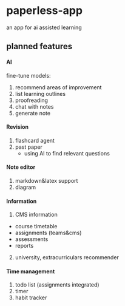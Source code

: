 # paperless-app
an app for ai assisted learning

## planned features
#### AI
fine-tune models:
  1. recommend areas of improvement
  2. list learning outlines
  3. proofreading
  4. chat with notes
  5. generate note
#### Revision
1. flashcard agent
2. past paper
   - using AI to find relevant questions
#### Note editor
1. markdown&latex support
2. diagram
#### Information
1. CMS information
  - course timetable
  - assignments (teams&cms)
  - assessments
  - reports
2. university, extracurriculars recommender
#### Time management
1. todo list (assignments integrated)
2. timer
3. habit tracker
